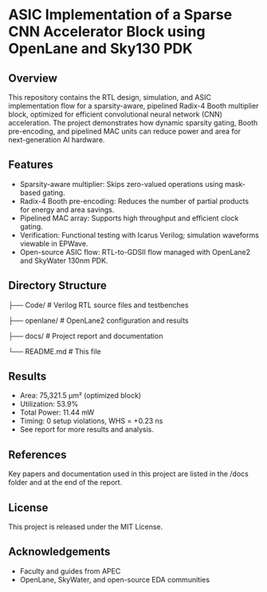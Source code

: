 # ASIC Implementation of a Sparse CNN Accelerator Block using OpenLane and Sky130 PDK

## Overview
This repository contains the RTL design, simulation, and ASIC implementation flow for a sparsity-aware, pipelined Radix-4 Booth multiplier block, optimized for efficient convolutional neural network (CNN) acceleration. The project demonstrates how dynamic sparsity gating, Booth pre-encoding, and pipelined MAC units can reduce power and area for next-generation AI hardware.

## Features
- Sparsity-aware multiplier: Skips zero-valued operations using mask-based gating.
- Radix-4 Booth pre-encoding: Reduces the number of partial products for energy and area savings.
- Pipelined MAC array: Supports high throughput and efficient clock gating.
- Verification: Functional testing with Icarus Verilog; simulation waveforms viewable in EPWave.
- Open-source ASIC flow: RTL-to-GDSII flow managed with OpenLane2 and SkyWater 130nm PDK.

## Directory Structure

├── Code/                # Verilog RTL source files and testbenches

├── openlane/           # OpenLane2 configuration and results

├── docs/               # Project report and documentation

└── README.md           # This file

## Results
- Area: 75,321.5 μm² (optimized block)
- Utilization: 53.9%
- Total Power: 11.44 mW
- Timing: 0 setup violations, WHS = +0.23 ns
- See report for more results and analysis.

## References
Key papers and documentation used in this project are listed in the /docs folder and at the end of the report.

## License
This project is released under the MIT License.

## Acknowledgements
- Faculty and guides from APEC
- OpenLane, SkyWater, and open-source EDA communities
